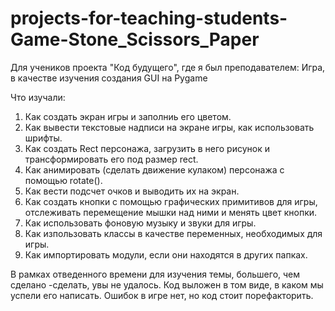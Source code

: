 # projects-for-teaching-students-Game-Stone_Scissors_Paper
Для учеников проекта "Код будущего", где я был преподавателем: Игра, в качестве изучения создания GUI на Pygame

Что изучали:
1.	Как создать экран игры и заполниь его цветом.
2.	Как вывести текстовые надписи на экране игры, как использовать шрифты.
3.	Как создать Rect персонажа, загрузить в него рисунок и трансформировать его под размер rect.
4.	Как анимировать (сделать движение кулаком) персонажа с помощью rotate().
5.	Как вести подсчет очков и выводить их на экран.
6.	Как создать кнопки с помощью графических примитивов для игры, отслеживать перемещение мышки над ними и менять цвет кнопки.
7.	Как использовать фоновую музыку и звуки для игры.
8.	Как изпользовать классы в качестве переменных, необходимых для игры.
9.	Как импортировать модули, если они находятся в других папках.
   
В рамках отведенного времени для изучения темы, большего, чем сделано -сделать, увы не удалось. Код выложен в том виде, в каком мы успели его написать. Ошибок в игре нет, но код стоит порефакторить.
